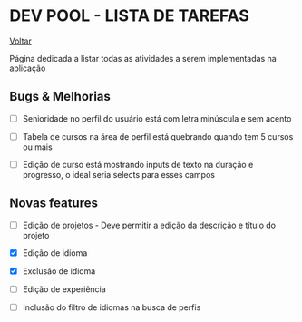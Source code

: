 # DEV POOL - LISTA DE TAREFAS  
[Voltar](/README.md)

Página dedicada a listar todas as atividades a serem implementadas na aplicação

## Bugs & Melhorias
- [ ] Senioridade no perfil do usuário está com letra minúscula e sem acento
- [ ] Tabela de cursos na área de perfil está quebrando quando tem 5 cursos ou mais
- [ ] Edição de curso está mostrando inputs de texto na duração e progresso, o ideal seria selects para esses campos

 
## Novas features
- [ ] Edição de projetos - Deve permitir a edição da descrição e título do projeto
- [X] Edição de idioma
- [X] Exclusão de idioma
- [ ] Edição de experiência
- [ ] Inclusão do filtro de idiomas na busca de perfis

